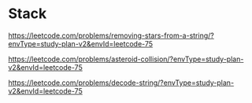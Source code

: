 # Stack

<https://leetcode.com/problems/removing-stars-from-a-string/?envType=study-plan-v2&envId=leetcode-75>

<https://leetcode.com/problems/asteroid-collision/?envType=study-plan-v2&envId=leetcode-75>

<https://leetcode.com/problems/decode-string/?envType=study-plan-v2&envId=leetcode-75>
